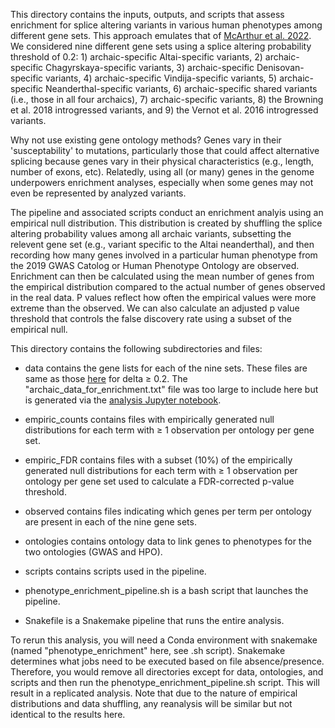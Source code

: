 This directory contains the inputs, outputs, and scripts that assess enrichment for splice altering variants in various human phenotypes among different gene sets. This approach emulates that of [McArthur et al. 2022](https://www.biorxiv.org/content/10.1101/2022.02.07.479462v1.full). We considered nine different gene sets using a splice altering probability threshold of 0.2: 1) archaic-specific Altai-specific variants, 2) archaic-specific Chagyrskaya-specific variants, 3) archaic-specific Denisovan-specific variants, 4) archaic-specific Vindija-specific variants, 5) archaic-specific Neanderthal-specific variants, 6) archaic-specific shared variants (i.e., those in all four archaics), 7) archaic-specific variants, 8) the Browning et al. 2018 introgressed variants, and 9) the Vernot et al. 2016 introgressed variants.

Why not use existing gene ontology methods? Genes vary in their 'susceptability' to mutations, particularly those that could affect alternative splicing because genes vary in their physical characteristics (e.g., length, number of exons, etc). Relatedly, using all (or many) genes in the genome underpowers enrichment analyses, especially when some genes may not even be represented by analyzed variants.

The pipeline and associated scripts conduct an enrichment analyis using an empirical null distribution. This distribution is created by shuffling the splice altering probability values among all archaic variants, subsetting the relevent gene set (e.g., variant specific to the Altai neanderthal), and then recording how many genes involved in a particular human phenotype from the 2019 GWAS Catolog or Human Phenotype Ontology are observed. Enrichment can then be calculated using the mean number of genes from the empirical distribution compared to the actual number of genes observed in the real data. P values reflect how often the empirical values were more extreme than the observed. We can also calculate an adjusted p value threshold that controls the false discovery rate using a subset of the empirical null.

This directory contains the following subdirectories and files:

- data contains the gene lists for each of the nine sets. These files are same as those [here](https://github.com/brandcm/Archaic_Splicing/tree/main/data/genes) for delta $\geq$ 0.2. The "archaic_data_for_enrichment.txt" file was too large to include here but is generated via the [analysis Jupyter notebook](https://github.com/brandcm/Archaic_Splicing/blob/main/scripts/notebooks/5_analysis.ipynb).

- empiric_counts contains files with empirically generated null distributions for each term with $\geq$ 1 observation per ontology per gene set.

- empiric_FDR contains files with a subset (10%) of the empirically generated null distributions for each term with $\geq$ 1 observation per ontology per gene set used to calculate a FDR-corrected p-value threshold.

- observed contains files indicating which genes per term per ontology are present in each of the nine gene sets.

- ontologies contains ontology data to link genes to phenotypes for the two ontologies (GWAS and HPO).

- scripts contains scripts used in the pipeline.

- phenotype_enrichment_pipeline.sh is a bash script that launches the pipeline.

- Snakefile is a Snakemake pipeline that runs the entire analysis.

To rerun this analysis, you will need a Conda environment with snakemake (named "phenotype_enrichment" here, see .sh script). Snakemake determines what jobs need to be executed based on file absence/presence. Therefore, you would remove all directories except for data, ontologies, and scripts and then run the phenotype_enrichment_pipeline.sh script. This will result in a replicated analysis. Note that due to the nature of empirical distributions and data shuffling, any reanalysis will be similar but not identical to the results here. 
